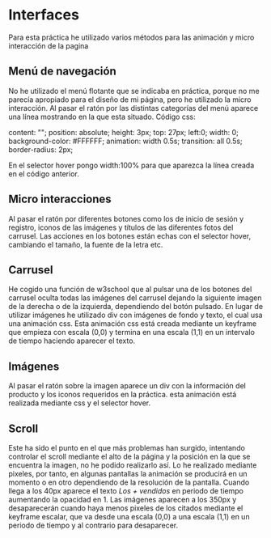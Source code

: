 # Interfaces

Para esta práctica he utilizado varios métodos para las animación y micro interacción de la pagina

## Menú de navegación 

No he utilizado el menú flotante que se indicaba en práctica, porque no me parecía apropiado para el diseño de mi página, pero he utilizado la micro interacción. Al pasar el ratón por las distintas categorías del menú aparece una línea mostrando en la que esta situado.
Código css: 

 content: "";
    position: absolute;
    height: 3px;
    top: 27px;
    left:0;
    width: 0;
    background-color: #FFFFFF;
    animation: width 0.5s;
    transition: all 0.5s;
    border-radius: 2px;

En el selector hover pongo width:100% para que aparezca la línea creada en el código anterior.

## Micro interacciones

Al pasar el ratón por diferentes botones como los de inicio de sesión y registro, iconos de las imágenes y títulos de las diferentes fotos del carrusel. 
Las acciones en los botones están echas con el selector hover, cambiando el tamaño, la fuente de la letra etc.

## Carrusel

He cogido una función de w3school que al pulsar una de los botones del carrusel oculta todas las imágenes del carrusel dejando la siguiente imagen de la derecha o de la izquierda, dependiendo del botón pulsado.
En lugar de utilizar imágenes he utilizado div con imágenes de fondo y texto, el cual usa una animación css.
Esta animación css está creada mediante un keyframe que empieza con escala (0,0) y termina en una escala (1,1) en un intervalo de tiempo haciendo aparecer el texto. 

## Imágenes 

Al pasar el ratón sobre la imagen aparece un div con la información del producto y los iconos requeridos en la práctica. esta animación está realizada mediante css y el selector hover.

## Scroll

Este ha sido el punto en el que más problemas han surgido, intentando controlar el scroll mediante el alto de la página y la posición en la que se encuentra la imagen, no he podido realizarlo así.
Lo he realizado mediante pixeles, por tanto, en algunas pantallas la animación se producirá en un momento o en otro dependiendo de la resolución de la pantalla.
Cuando llega a los 40px aparece el texto *Los + vendidos* en periodo de tiempo aumentando la opacidad en 1.
Las imágenes aparecen a los 350px y desaparecerán cuando haya menos pixeles de los citados mediante el keyframe escalar, que va desde una escala (0,0) a una escala (1,1) en un periodo de tiempo y al contrario para desaparecer.

